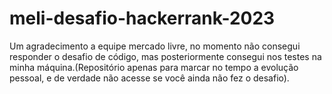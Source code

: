 # meli-desafio-hackerrank-2023
Um agradecimento a equipe mercado livre, no momento não consegui responder o desafio de código, mas posteriormente consegui nos testes na minha máquina.(Repositório apenas para marcar no tempo a evolução pessoal, e de verdade não acesse se você ainda não fez o desafio).
